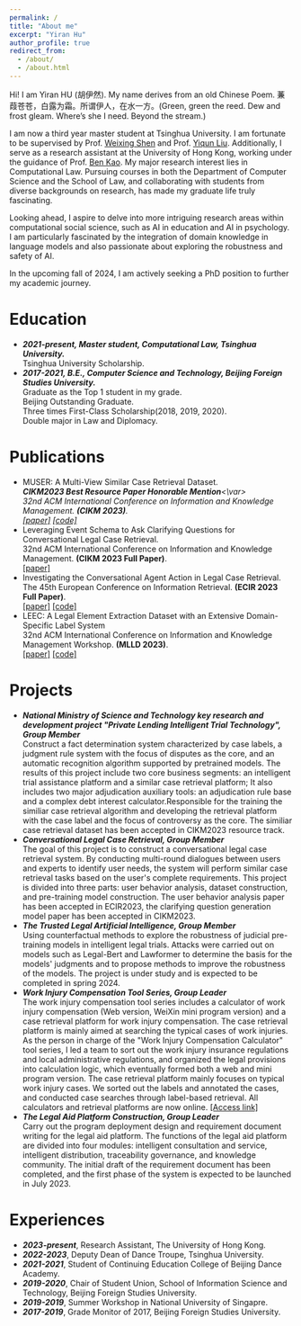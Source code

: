 ```yaml
---
permalink: /
title: "About me"
excerpt: "Yiran Hu"
author_profile: true
redirect_from: 
  - /about/
  - /about.html
---
```

Hi! I am Yiran HU (胡伊然). My name derives from an old Chinese Poem. 蒹葭苍苍，白露为霜。所谓伊人，在水一方。(Green, green the reed. Dew and frost gleam. Where’s she I need. Beyond the stream.)

I am now a third year master student at Tsinghua University.  I am fortunate to be supervised by Prof. [Weixing Shen](https://www.law.tsinghua.edu.cn/en/info/1056/1233.htm) and Prof. [Yiqun Liu](http://www.thuir.cn/group/~YQLiu/). Additionally, I serve as a research assistant at the University of Hong Kong, working under the guidance of Prof. [Ben Kao](https://www.cs.hku.hk/index.php/people/academic-staff/kao). My major research interest lies in Computational Law. Pursuing courses in both the Department of Computer Science and the School of Law, and collaborating with students from diverse backgrounds on research, has made my graduate life truly fascinating.

Looking ahead, I aspire to delve into more intriguing research areas within computational social science, such as AI in education and AI in psychology. I am particularly fascinated by the integration of domain knowledge in language models and also passionate about exploring the robustness and safety of AI.

In the upcoming fall of 2024, I am actively seeking a PhD position to further my academic journey.

Education
======

* ***2021-present, Master student, Computational Law, Tsinghua University.***\
  Tsinghua University Scholarship.
* ***2017-2021, B.E., Computer Science and Technology, Beijing Foreign Studies University.*** \
  Graduate as the Top 1 student in my grade. \
  Beijing Outstanding Graduate.\
  Three times First-Class Scholarship(2018, 2019, 2020).\
  Double major in Law and Diplomacy.

Publications
======
* MUSER: A Multi-View Similar Case Retrieval Dataset. \
<var>***CIKM2023 Best Resource Paper Honorable Mention***<\var>\
32nd ACM International Conference on Information and Knowledge Management.
**(CIKM 2023)**.\
  [[paper]](https://github.com/THUYRan/THUYRan.github.io/blob/master/publications/MUSER.pdf)
  [[code]](https://github.com/THUlawtech/MUSER)
* Leveraging Event Schema to Ask Clarifying Questions for Conversational Legal Case Retrieval. \
32nd ACM International Conference on Information and Knowledge Management.
**(CIKM 2023 Full Paper)**.\
  [[paper]](https://github.com/THUYRan/THUYRan.github.io/blob/master/publications/LeClari.pdf)
* Investigating the Conversational Agent Action in Legal Case Retrieval. \
The 45th European Conference on Information Retrieval.
**(ECIR 2023 Full Paper)**.\
  [[paper]](https://github.com/THUYRan/THUYRan.github.io/blob/master/publications/Investigating.pdf) [[code]](https://github.com/BulouLiu/Conversational-vs-Traditional-Legal-Case-Retrieval)
* LEEC: A Legal Element Extraction Dataset with an Extensive Domain-Specific Label System \
32nd ACM International Conference on Information and Knowledge Management Workshop.
**(MLLD 2023)**. \
[[paper]](https://github.com/THUYRan/THUYRan.github.io/blob/master/publications/LEEC.pdf)
[[code]](https://github.com/THUlawtech/LEEC)

Projects
======
* ***National Ministry of Science and Technology key research and development project "Private Lending Intelligent Trial Technology", Group Member*** \
  Construct a fact determination system characterized by case labels, a judgment rule system with the focus of disputes as the core, and an automatic recognition algorithm supported by pretrained models. The results of this project include two core business segments: an intelligent trial assistance platform and a similar case retrieval platform; It also includes two major adjudication auxiliary tools: an adjudication rule base and a complex debt interest calculator.Responsible for the training the similiar case retrieval algorithm and developing the retrieval platform with the case label and the focus of controversy as the core. The similiar case retrieval dataset has been accepted in CIKM2023 resource track.
* ***Conversational Legal Case Retrieval, Group Member*** \
  The goal of this project is to construct a conversational legal case retrieval system. By conducting multi-round dialogues between users and experts to identify user needs, the system will perform similar case retrieval tasks based on the user's complete requirements. This project is divided into three parts: user behavior analysis, dataset construction, and pre-training model construction. The user behavior analysis paper has been accepted in ECIR2023, the clarifying question generation model paper has been accepted in CIKM2023.
* ***The Trusted Legal Artificial Intelligence, Group Member*** \
  Using counterfactual methods to explore the robustness of judicial pre-training models in intelligent legal trials. Attacks were carried out on models such as Legal-Bert and Lawformer to determine the basis for the models' judgments and to propose methods to improve the robustness of the models. The project is under study and is expected to be completed in spring 2024.
* ***Work Injury Compensation Tool Series, Group Leader*** \
  The work injury compensation tool series includes a calculator of work injury compensation (Web version, WeiXin mini program version) and a case retrieval platform for work injury compensation. The case retrieval platform is mainly aimed at searching the typical cases of work injuries. As the person in charge of the "Work Injury Compensation Calculator" tool series, I led a team to sort out the work injury insurance regulations and local administrative regulations, and organized the legal provisions into calculation logic, which eventually formed both a web and mini program version. The case retrieval platform mainly focuses on typical work injury cases. We sorted out the labels and annotated the cases, and conducted case searches through label-based retrieval. All calculators and retrieval platforms are now online. [[Access link]](thulawtech.com)
* ***The Legal Aid Platform Construction, Group Leader*** \
  Carry out the program deployment design and requirement document writing for the legal aid platform. The functions of the legal aid platform are divided into four modules: intelligent consultation and service, intelligent distribution, traceability governance, and knowledge community. The initial draft of the requirement document has been completed, and the first phase of the system is expected to be launched in July 2023.


Experiences
======

* ***2023-present***, Research Assistant, The University of Hong Kong.
* ***2022-2023***, Deputy Dean of Dance Troupe, Tsinghua University.
* ***2021-2021***, Student of Continuing Education College of Beijing Dance Academy.
* ***2019-2020***, Chair of Student Union, School of Information Science and Technology, Beijing Foreign Studies University.
* ***2019-2019***, Summer Workshop in National University of Singapre.
* ***2017-2019***, Grade Monitor of 2017, Beijing Foreign Studies University. 
